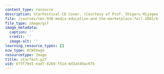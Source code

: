```yaml
---
content_type: resource
description: StarFestival CD Cover. (Courtesy of Prof. Shigeru Miyagwa.)
file: /courses/cms-930-media-education-and-the-marketplace-fall-2001/6f3f79d1eae78269f51d6d3a549ac87b_starfest.gif
file_type: image/gif
image_metadata:
  caption: ''
  credit: ''
  image-alt: ''
learning_resource_types: []
ocw_type: OCWImage
resourcetype: Image
title: starfest.gif
uid: 6f3f79d1-eae7-8269-f51d-6d3a549ac87b
---
```

